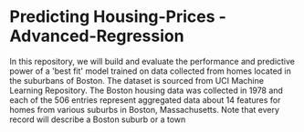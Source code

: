 # Predicting Housing-Prices - Advanced-Regression
In this repository, we will build and evaluate the performance and predictive power of a 'best fit' model trained on data collected from homes located in the suburbans of Boston. The dataset is sourced from UCI Machine Learning Repository. The Boston housing data was collected in 1978 and each of the 506 entries represent aggregated data about 14 features for homes from various suburbs in Boston, Massachusetts. Note that every record will describe a Boston suburb or a town
